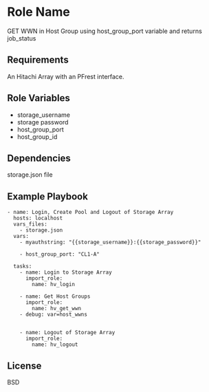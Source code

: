 Role Name
=========

GET WWN in Host Group using host_group_port variable and returns job_status

Requirements
------------

An Hitachi Array with an PFrest interface.

Role Variables
--------------
* storage_username
* storage password
* host_group_port
* host_group_id


Dependencies
------------

storage.json file

Example Playbook
----------------

    - name: Login, Create Pool and Logout of Storage Array
      hosts: localhost
      vars_files:
        - storage.json
      vars:
        - myauthstring: "{{storage_username}}:{{storage_password}}"
          
        - host_group_port: "CL1-A"
    
      tasks:
        - name: Login to Storage Array
          import_role:
            name: hv_login
    
        - name: Get Host Groups
          import_role:
            name: hv_get_wwn
        - debug: var=host_wwns
    
        
        - name: Logout of Storage Array
          import_role:
            name: hv_logout



License
-------

BSD


